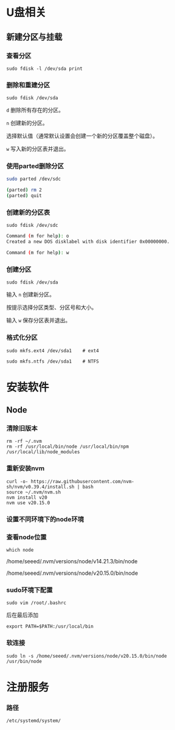 # U盘相关

## 新建分区与挂载

### 查看分区

``` shell
sudo fdisk -l /dev/sda print 
```

### 删除和重建分区

``` shell
sudo fdisk /dev/sda
```

`d` 删除所有存在的分区。

`n` 创建新的分区。

选择默认值（通常默认设置会创建一个新的分区覆盖整个磁盘）。

`w` 写入新的分区表并退出。

### 使用parted删除分区

``` bash
sudo parted /dev/sdc
```

``` bash
(parted) rm 2
(parted) quit
```

### 创建新的分区表

``` shell
sudo fdisk /dev/sdc
```

```bash
Command (m for help): o
Created a new DOS disklabel with disk identifier 0x00000000.

Command (m for help): w
```



### 创建分区

``` shell
sudo fdisk /dev/sda
```

输入 `n` 创建新分区。

按提示选择分区类型、分区号和大小。

输入 `w` 保存分区表并退出。

### 格式化分区

``` shell
sudo mkfs.ext4 /dev/sda1    # ext4
```

``` shell
sudo mkfs.ntfs /dev/sda1    # NTFS
```



# 安装软件

## Node

### 清除旧版本

``` shell
rm -rf ~/.nvm
rm -rf /usr/local/bin/node /usr/local/bin/npm /usr/local/lib/node_modules
```

### 重新安装nvm

``` shell
curl -o- https://raw.githubusercontent.com/nvm-sh/nvm/v0.39.4/install.sh | bash
source ~/.nvm/nvm.sh
nvm install v20
nvm use v20.15.0
```

### 设置不同环境下的node环境

### 查看node位置

``` shell
which node
```

/home/seeed/.nvm/versions/node/v14.21.3/bin/node

/home/seeed/.nvm/versions/node/v20.15.0/bin/node

### sudo环境下配置

``` shell
sudo vim /root/.bashrc
```

后在最后添加

``` shell
export PATH=$PATH:/usr/local/bin
```

### 软连接

``` shell
sudo ln -s /home/seeed/.nvm/versions/node/v20.15.0/bin/node /usr/bin/node
```



# 注册服务

### 路径

``` shell
/etc/systemd/system/
```

